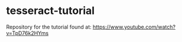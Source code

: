 # tesseract-tutorial
Repository for the tutorial found at: https://www.youtube.com/watch?v=TpD76k2HYms
